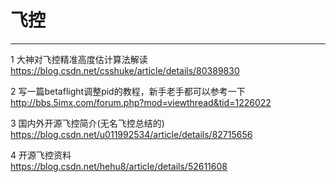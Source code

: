 # 飞控
***
1 大神对飞控精准高度估计算法解读  
https://blog.csdn.net/csshuke/article/details/80389830

2 写一篇betaflight调整pid的教程，新手老手都可以参考一下  
http://bbs.5imx.com/forum.php?mod=viewthread&tid=1226022

3 国内外开源飞控简介(无名飞控总结的)  
https://blog.csdn.net/u011992534/article/details/82715656

4 开源飞控资料  
https://blog.csdn.net/hehu8/article/details/52611608